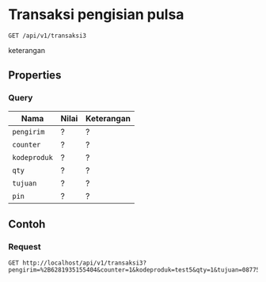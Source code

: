 # Transaksi pengisian pulsa
```http
GET /api/v1/transaksi3
```
keterangan
## Properties
### Query
Nama  | Nilai | Keterangan
--- | --- | ---
<code>pengirim</code> | ? | ?
<code>counter</code> | ? | ?
<code>kodeproduk</code> | ? | ?
<code>qty</code> | ? | ?
<code>tujuan</code> | ? | ?
<code>pin</code> | ? | ?

## Contoh

### Request
```http
GET http://localhost/api/v1/transaksi3?pengirim=%2B6281935155404&counter=1&kodeproduk=test5&qty=1&tujuan=087758437457&pin=1234
```
